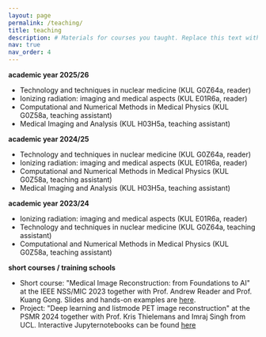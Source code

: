 ```yaml
---
layout: page
permalink: /teaching/
title: teaching
description: # Materials for courses you taught. Replace this text with your description.
nav: true
nav_order: 4
---
```


**academic year 2025/26**

- Technology and techniques in nuclear medicine (KUL G0Z64a, reader)
- Ionizing radiation: imaging and medical aspects (KUL E01R6a, reader)
- Computational and Numerical Methods in Medical Physics (KUL G0Z58a, teaching assistant)
- Medical Imaging and Analysis (KUL H03H5a, teaching assistant)

**academic year 2024/25**

- Technology and techniques in nuclear medicine (KUL G0Z64a, reader)
- Ionizing radiation: imaging and medical aspects (KUL E01R6a, reader)
- Computational and Numerical Methods in Medical Physics (KUL G0Z58a, teaching assistant)
- Medical Imaging and Analysis (KUL H03H5a, teaching assistant)

**academic year 2023/24**

- Ionizing radiation: imaging and medical aspects (KUL E01R6a, reader)
- Technology and techniques in nuclear medicine (KUL G0Z64a, teaching assistant)
- Computational and Numerical Methods in Medical Physics (KUL G0Z58a, teaching assistant)

**short courses / training schools**

- Short course: "Medical Image Reconstruction: from Foundations to AI" at the IEEE NSS/MIC 2023 together with Prof. Andrew Reader and Prof. Kuang Gong. Slides and hands-on examples are [here](https://github.com/gschramm/2023-MIC-ImageRecon-Shortcourse).
- Project: "Deep learning and listmode PET image reconstruction" at the PSMR 2024 together with Prof. Kris Thielemans and Imraj Singh from UCL. Interactive Jupyternotebooks can be found [here](https://github.com/SyneRBI/SIRF-Exercises/tree/master/notebooks/Deep_Learning_listmode_PET)

